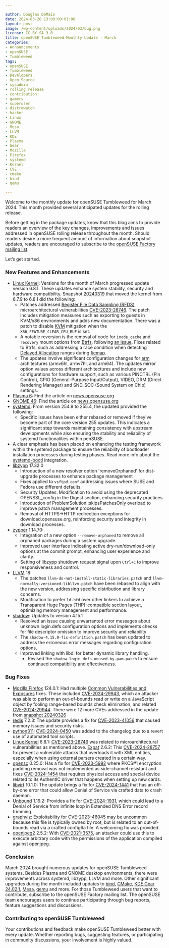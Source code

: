 ```yaml
---

author: Douglas DeMaio
date: 2024-03-28 13:00:00+01:00
layout: post
image: /wp-content/uploads/2024/03/bug.png
license: CC-BY-SA-3.0
title: openSUSE Tumbleweed Monthly Update - March
categories:
- Announcements
- openSUSE
- Tumbleweed
tags:
- openSUSE
- Tumbleweed
- Developers
- Open Source
- sysadmin
- rolling release
- contribution
- gamers
- superuser
- distrowatch
- hacker
- Linux
- GNOME
- Mesa
- LLVM
- KDE
- Plasma
- Gear
- Mozilla
- Firefox
- systemd
- Kernel
- CVE
- cmake
- bind
- qemu

---
```


Welcome to the monthly update for openSUSE Tumbleweed for March 2024. This month provided several anticipated updates for the rolling release. 

Before getting in the package updates, know that this blog aims to provide readers an overview of the key changes, improvements and issues addressed in openSUSE rolling release throughout the month. Should readers desire a more frequent amount of information about snapshot updates, readers are encouraged to subscribe to the [openSUSE Factory mailing list](https://lists.opensuse.org/archives/list/factory@lists.opensuse.org/).

Let’s get started.

### New Features and Enhancements
* [Linux Kernel](https://www.kernel.org/): Versions for the month of March progressed update version 6.8.1. These updates enhance system stability, security and hardware compatibility. Snapshot [20240319](https://lists.opensuse.org/archives/list/factory@lists.opensuse.org/thread/EW5VWYR22A4A5772WTYLPGXTFVGJTZKK/) that moved the kernel from 6.7.9 to 6.8.1 did the following:
  * Patches addressed [Register File Data Sampling (RFDS)](https://docs.kernel.org/admin-guide/hw-vuln/reg-file-data-sampling.html) microarchitectural vulnerabilities [CVE-2023-28746](https://www.suse.com/de-de/security/cve/CVE-2023-28746.html). The patch includes mitigation measures such as exporting to guests in KVM/x86 environments and adds new documentation. There was a patch to disable [KVM](https://www.linux-kvm.org/page/Main_Page)  mitigation when the `X86_FEATURE_CLEAR_CPU_BUF` is set.
  * A notable reversion is the removal of code for `inode_cache` and `recovery` mount options from [Btrfs](https://btrfs.wiki.kernel.org), following [an issue](https://github.com/yast/yast-update/issues/197). Fixes related to Btrfs, such as addressing a race condition when detecting [Delayed Allocation](https://ext4.wiki.kernel.org/index.php/DelayedAllocation) ranges during [fiemap](https://www.kernel.org/doc/Documentation/filesystems/fiemap.txt).
  * The updates involve significant configuration changes for [arm](https://www.arm.com/) architectures (armv6hl, armv7hl, and arm64). The updates mirror option values across different architectures and include new configurations for hardware support, such as various PINCTRL (Pin Control), GPIO (General-Purpose Input/Output), VIDEO, DRM (Direct Rendering Manager) and SND_SOC (Sound System on Chip) settings.
* [Plasma 6](https://news.opensuse.org/2024/03/22/plasma-arrives-in-os-distributions/): Find the article on [news.opensuse.org](https://news.opensuse.org/2024/03/22/plasma-arrives-in-os-distributions/)
* [GNOME 46](https://news.opensuse.org/2024/03/25/gnome-arrives-in-os-distributions/): Find the article on [news.opensuse.org](https://news.opensuse.org/2024/03/25/gnome-arrives-in-os-distributions/)
* [systemd](https://freedesktop.org/wiki/Software/systemd/): From version 254.9 to 255.4, the updated provided the following:
  * Specific issues have been either rebased or removed if they've become part of the core version 255 updates. This indicates a significant step towards maintaining consistency with upstream developments while also ensuring the stability and reliability of systemd functionalities within penSUSE.
 * A clear emphasis has been placed on enhancing the testing framework within the systemd package to ensure the reliability of bootloader installation processes during testing phases. Read more info about the [systemd-bootl](https://news.opensuse.org/2024/03/05/systemd-boot-integration-in-os/) integration.
* [libzypp](https://github.com/openSUSE/libzypp) 17.32.0
  * Introduction of a new resolver option 'removeOrphaned' for dist-upgrade processes to enhance package management
  * Fixes applied to `vsftpd.conf` addressing issues where SUSE and Fedora use different defaults.
  * Security Updates: Modification to avoid using the deprecated OPENSSL_config in the Digest section, enhancing security practices.
  * Introduction of ProblemSolution::skipsPatchesOnly overload to improve patch management processes.
  * Removal of HTTPS->HTTP redirection exceptions for download.opensuse.org, reinforcing security and integrity in download processes.
* [zypper](https://github.com/openSUSE/zypper) 1.14.70: 
  * Integration of a new option `--remove-orphaned` to remove all orphaned packages during a system upgrade.
  * Improved user interface indicating active dry-run/download-only options at the commit prompt, enhancing user experience and clarity.
  * Setting of libzypp shutdown request signal upon `Ctrl+C` to improve responsiveness and control.
* [LLVM](https://llvm.org/) 18:
  * The patches `llvm-do-not-install-static-libraries.patch` and `llvm-normally-versioned-libllvm.patch` have been rebased to align with the new version, addressing specific distribution and library concerns.
  * Modification to prefer `ld.bfd` over other linkers to achieve a Transparent Huge Pages (THP)-compatible section layout, optimizing memory management and performance.
* [shadow](https://github.com/shadow-maint/shadow/): Updates to version 4.15.1
  * Resolved an issue causing unwarranted error messages about unknown login.defs configuration options and implements checks for file descriptor omission to improve security and reliability
  * The `shadow-4.15.0-fix-definition.patch` has been updated to address the erroneous error messages regarding configuration options,
  * Improved linking with libdl for better dynamic library handling.
    * Revised the `shadow-login_defs-unused-by-pam.patch` to ensure continued compatibility and effectiveness.

### Bug Fixes
* [Mozilla Firefox](https://www.mozilla.org) 124.0.1: Had multiple [Common Vulnerabilities and Exposures](https://en.wikipedia.org/wiki/Common_Vulnerabilities_and_Exposures) fixes. These included [CVE-2024-29943](https://www.suse.com/ko-kr/security/cve/CVE-2024-29943.html), which an attacker was able to perform an out-of-bounds read or write on a JavaScript object by fooling range-based bounds check elimination, and related [CVE-2024-29944](https://www.suse.com/ko-kr/security/cve/CVE-2024-29944.html). There were 12 more CVEs addressed in the update from [snapshot 20240326](https://lists.opensuse.org/archives/list/factory@lists.opensuse.org/thread/VC6QZ5RDU6GJFGGJRW2XMJFNPCUQSBZU/)
* [redis](https://redis.io/) 7.2.3: The update provides a fix for [CVE-2023-41056](https://www.suse.com/ko-kr/security/cve/CVE-2023-41056.html) that caused memory issues and security risks.
* [python311](https://www.python.org/): [CVE-2024-0450](https://www.suse.com/ko-kr/security/cve/CVE-2024-0450.html) was added to the changelog due to a revert use of automated tool scripts.
* [Linux Kernel](https://www.kernel.org/) 6.8.1: [CVE-2023-28746](https://www.suse.com/ko-kr/security/cve/CVE-2023-28746.html) was related to microarchitectural vulnerabilities as mentioned above.
[Expat](https://github.com/libexpat/libexpat) 2.6.2: This [CVE-2024-28757](https://www.suse.com/ko-kr/security/cve/CVE-2024-28757.html) fix prevent a vulnerable attacks that overloads it with XML entities, especially when using external parsers created in a certain way.
* [opensc](https://github.com/OpenSC/OpenSC) 0.25.0: Has a fix for [CVE-2023-5992](https://www.suse.com/ko-kr/security/cve/CVE-2023-5992.html) where PKCS#1 encryption padding removal was not implemented as side-channel resistant and fixes [CVE-2024-1454](https://www.suse.com/ko-kr/security/cve/CVE-2024-1454.html) that requires physical access and special device related to its AuthentIC driver that happens when setting up new cards.
* [libvirt](https://libvirt.org) 10.1.0: The update brings a fix for [CVE-2024-1441](https://www.suse.com/ko-kr/security/cve/CVE-2024-1441.html) that has an off-by-one error that could allow Denial of Service via crafted data to crash daemon.
* [Unbound](https://github.com/NLnetLabs/unbound) 1.19.2: Provides a fix for [CVE-2024-1931](https://www.suse.com/ko-kr/security/cve/CVE-2024-1931.html), which could lead to a Denial of Service from infinite loop in Extended DNS Error record trimming.
* [graphviz](https://graphviz.org/): Exploitability for [CVE-2023-46045](https://www.suse.com/ko-kr/security/cve/CVE-2023-46045.html) may be uncommon because this file is typically owned by root, but is related to an out-of-bounds read via a crafted config6a file. A welcoming fix was provided.
* [openjpeg2](https://github.com/uclouvain/openjpeg) 2.5.2: With [CVE-2021-3575](https://www.suse.com/ko-kr/security/cve/CVE-2021-3575.html), an attacker could use this to execute arbitrary code with the permissions of the application compiled against openjpeg. 

### Conclusion
March 2024 brought numerous updates for openSUSE Tumbleweed systems. Besides Plasma and GNOME desktop environments, there were improvements across systemd, libzypp, LLVM and more. Other significant upgrades during the month included updates to [bind](https://bind9.readthedocs.io), [CMake](https://cmake.org/), [KDE Gear 24.02.1](https://kde.org/announcements/gear/24.02.1/), [Mesa](https://www.mesa3d.org/), [qemu](https://www.qemu.org/) and more. 
For those Tumbleweed users that want to contribute, subscribe to the openSUSE Factory mailing list. The openSUSE team encourages users to continue participating through bug reports, feature suggestions and discussions.  

### Contributing to openSUSE Tumbleweed
Your contributions and feedback make openSUSE Tumbleweed better with every update. Whether reporting bugs, suggesting features, or participating in community discussions, your involvement is highly valued.

<meta name="openSUSE, Tumbleweed, Developers, sysadmin, user, Open Source, rolling release, gamers, superuser, distrowatch, mesa, Linux, kernel, python, cve, gnome, kde, gear, systemd, mozilla, firefox, mesa, qemu, redis, bind, cmake" content="HTML,CSS,XML,JavaScript">


